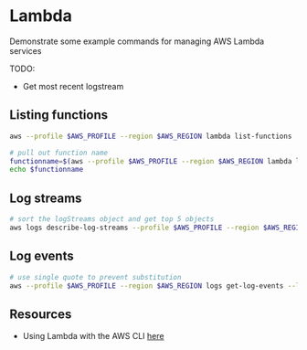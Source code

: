 # Lambda

Demonstrate some example commands for managing AWS Lambda services

TODO:

* Get most recent logstream

## Listing functions

```sh
aws --profile $AWS_PROFILE --region $AWS_REGION lambda list-functions

# pull out function name
functionname=$(aws --profile $AWS_PROFILE --region $AWS_REGION lambda list-functions | jq -r ".Functions[0].FunctionName")
echo $functionname 
```

## Log streams

```sh
# sort the logStreams object and get top 5 objects
aws logs describe-log-streams --profile $AWS_PROFILE --region $AWS_REGION --log-group-name /aws/lambda/${functionname} --query 'reverse(sort_by(logStreams,&creationTime))[:5].{logStreamName:logStreamName,date:creationTime}' --output table  
```


## Log events

```sh
# use single quote to prevent substitution
aws --profile $AWS_PROFILE --region $AWS_REGION logs get-log-events --log-group-name "/aws/lambda/${functionname}" --log-stream-name '2022/01/07/[$LATEST]e573471430114176a11841482cfa66c1'
```

## Resources

* Using Lambda with the AWS CLI [here](https://docs.aws.amazon.com/lambda/latest/dg/gettingstarted-awscli.html)
